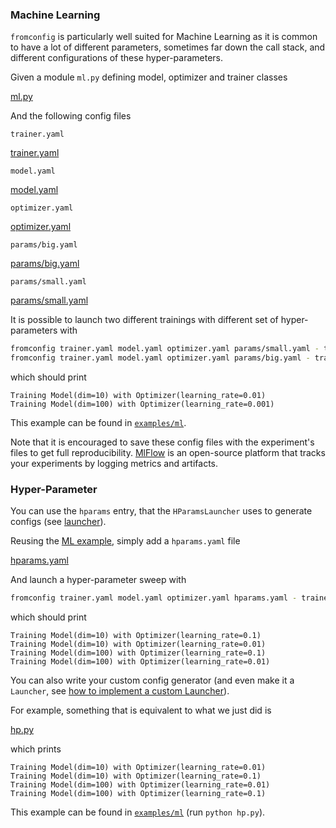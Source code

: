 ### Machine Learning <!-- {docsify-ignore} -->

`fromconfig` is particularly well suited for Machine Learning as it is common to have a lot of different parameters, sometimes far down the call stack, and different configurations of these hyper-parameters.

Given a module `ml.py` defining model, optimizer and trainer classes

[ml.py](ml.py ':include :type=code python')

And the following config files

`trainer.yaml`

[trainer.yaml](trainer.yaml ':include :type=code yaml')

`model.yaml`

[model.yaml](model.yaml ':include :type=code yaml')

`optimizer.yaml`

[optimizer.yaml](optimizer.yaml ':include :type=code yaml')

`params/big.yaml`

[params/big.yaml](params/big.yaml ':include :type=code yaml')

`params/small.yaml`

[params/small.yaml](params/small.yaml ':include :type=code yaml')


It is possible to launch two different trainings with different set of hyper-parameters with

```bash
fromconfig trainer.yaml model.yaml optimizer.yaml params/small.yaml - trainer - run
fromconfig trainer.yaml model.yaml optimizer.yaml params/big.yaml - trainer - run
```

which should print

```
Training Model(dim=10) with Optimizer(learning_rate=0.01)
Training Model(dim=100) with Optimizer(learning_rate=0.001)
```

This example can be found in [`examples/ml`](examples/ml).

Note that it is encouraged to save these config files with the experiment's files to get full reproducibility. [MlFlow](https://mlflow.org) is an open-source platform that tracks your experiments by logging metrics and artifacts.


### Hyper-Parameter

You can use the `hparams` entry, that the `HParamsLauncher` uses to generate configs (see [launcher](usage-reference/launcher)).

Reusing the [ML example](examples/machine-learning), simply add a `hparams.yaml` file


[hparams.yaml](hparams.yaml ':include :type=code yaml')


And launch a hyper-parameter sweep with

```bash
fromconfig trainer.yaml model.yaml optimizer.yaml hparams.yaml - trainer - run
```

which should print

```
Training Model(dim=10) with Optimizer(learning_rate=0.1)
Training Model(dim=10) with Optimizer(learning_rate=0.01)
Training Model(dim=100) with Optimizer(learning_rate=0.1)
Training Model(dim=100) with Optimizer(learning_rate=0.01)
```

You can also write your custom config generator (and even make it a `Launcher`, see [how to implement a custom Launcher](examples/custom-launcher)).

For example, something that is equivalent to what we just did is

[hp.py](hp.py ':include :type=code python')

which prints

```
Training Model(dim=10) with Optimizer(learning_rate=0.01)
Training Model(dim=10) with Optimizer(learning_rate=0.1)
Training Model(dim=100) with Optimizer(learning_rate=0.01)
Training Model(dim=100) with Optimizer(learning_rate=0.1)
```

This example can be found in [`examples/ml`](examples/ml) (run `python hp.py`).

